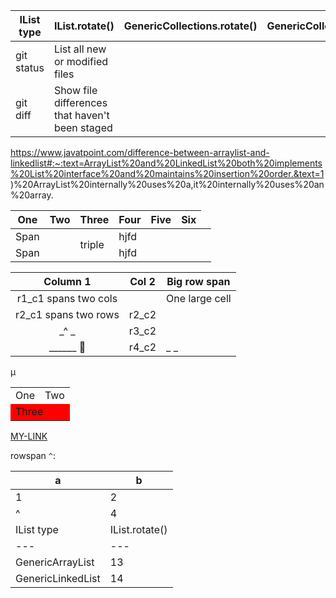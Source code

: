 | IList type | IList.rotate() | GenericCollections.rotate(<IList>) | GenericCollections.rotate2(IList) | Rotated by |
| --- | --- | --- | --- | --- |
| git status | List all new or modified files | | |
| git diff | Show file differences that haven't been staged |

 https://www.javatpoint.com/difference-between-arraylist-and-linkedlist#:~:text=ArrayList%20and%20LinkedList%20both%20implements%20List%20interface%20and%20maintains%20insertion%20order.&text=1)%20ArrayList%20internally%20uses%20a,it%20internally%20uses%20an%20array.

| One    | Two | Three | Four    | Five  | Six
| --- | --- | --- | --- | --- | --- |
| Span | <td rowspan=3 background=red>triple | hjfd |
| Span | | hjfd |


| Column 1                | Col 2 | Big row span   |
|:-----------------------:|-------| -------------- |
| r1_c1 spans two cols           || One large cell |
| r2_c1 spans two rows    | r2_c2 |                |
|_^                      _| r3_c2 |                |
|    ______ &#20;         | r4_c2 |_              _|


<table>
  <tr>
    <td>One</td>
    <td>Two</td>
  </tr>
  <tr>
    <td colspan="2" style="background: red">Three</td>
  </tr>μ
</table>

[MY-LINK](a1.md)

rowspan `^`:

| a | b |
| --- | --- |
| 1 | 2 |
| ^ | 4 |# Generics rotated by 1
| IList type | IList.rotate() | GenericCollections.rotate(<IList>) | GenericCollections.rotate2(<IList>) |
| --- | --- | --- | --- |
| GenericArrayList | 13 | 664 | 5 |
| GenericLinkedList | 14 | 57 | 3 |
